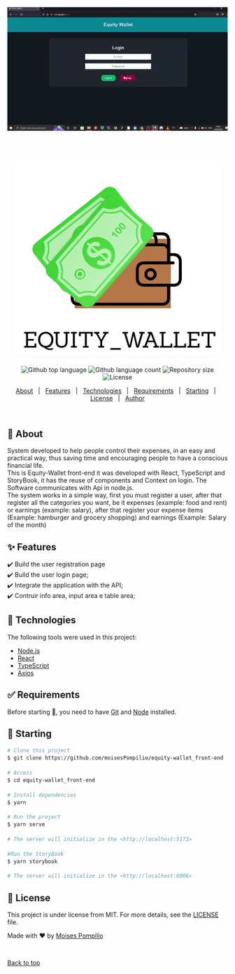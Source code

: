 <div align="center" id="top"> 
  <img src="./src/assets/Equity-Waller_front-end ‐ Feito com o Clipchamp (1) (1).gif" alt="Equity Wallet" />

  &#xa0;

  <!-- <a href="https://equitywallet.netlify.app">Demo</a> -->
</div>

<h1 align="center"><img src="./src/assets/equity-logo-completa.png" /></h1>

<p align="center">
  <img alt="Github top language" src="https://img.shields.io/github/languages/top/moisesPompilio/equity-wallet_front-end?color=56BEB8">

  <img alt="Github language count" src="https://img.shields.io/github/languages/count/moisesPompilio/equity-wallet_front-end?color=56BEB8">

  <img alt="Repository size" src="https://img.shields.io/github/repo-size/moisesPompilio/equity-wallet_front-end?color=56BEB8">

  <img alt="License" src="https://img.shields.io/github/license/moisesPompilio/equity-wallet_front-end?color=56BEB8">

  <!-- <img alt="Github issues" src="https://img.shields.io/github/issues/moisesPompilio/equity-wallet_front-end?color=56BEB8" /> -->

  <!-- <img alt="Github forks" src="https://img.shields.io/github/forks/moisesPompilio/equity-wallet_front-end?color=56BEB8" /> -->

  <!-- <img alt="Github stars" src="https://img.shields.io/github/stars/moisesPompilio/equity-wallet_front-end?color=56BEB8" /> -->
</p>

<!-- Status -->

<!-- <h4 align="center"> 
	🚧  Equity Wallet 🚀 Under construction...  🚧
</h4> 

<hr> -->

<p align="center">
  <a href="#dart-about">About</a> &#xa0; | &#xa0; 
  <a href="#sparkles-features">Features</a> &#xa0; | &#xa0;
  <a href="#rocket-technologies">Technologies</a> &#xa0; | &#xa0;
  <a href="#white_check_mark-requirements">Requirements</a> &#xa0; | &#xa0;
  <a href="#checkered_flag-starting">Starting</a> &#xa0; | &#xa0;
  <a href="#memo-license">License</a> &#xa0; | &#xa0;
  <a href="https://github.com/moisesPompilio" target="_blank">Author</a>
</p>

<br>

## :dart: About ##


System developed to help people control their expenses, in an easy and practical way, thus saving time and encouraging people to have a conscious financial life.\
This is Equity-Wallet front-end it was developed with React, TypeScript and StoryBook, it has the reuse of components and Context on login. The Software communicates with Api in node.js.\
The system works in a simple way, first you must register a user, after that register all the categories you want, be it expenses (example: food and rent) or earnings (example: salary), after that register your expense items (Example: hamburger and grocery shopping) and earnings (Example: Salary of the month)

## :sparkles: Features ##

:heavy_check_mark: Build the user registration page\
:heavy_check_mark: Build the user login page;\
:heavy_check_mark: Integrate the application with the API;\
:heavy_check_mark: Contruir info area, input area e table area;

## :rocket: Technologies ##

The following tools were used in this project:

- [Node.js](https://nodejs.org/en/)
- [React](https://pt-br.reactjs.org/)
- [TypeScript](https://www.typescriptlang.org/)
- [Axios](https://axios-http.com/)

## :white_check_mark: Requirements ##

Before starting :checkered_flag:, you need to have [Git](https://git-scm.com) and [Node](https://nodejs.org/en/) installed.

## :checkered_flag: Starting ##

```bash
# Clone this project
$ git clone https://github.com/moisesPompilio/equity-wallet_front-end

# Access
$ cd equity-wallet_front-end

# Install dependencies
$ yarn

# Run the project
$ yarn serve

# The server will initialize in the <http://localhost:5173>

#Run the StoryBook
$ yarn storybook

# The server will initialize in the <http://localhost:6006>
```

## :memo: License ##

This project is under license from MIT. For more details, see the [LICENSE](LICENSE.md) file.


Made with :heart: by <a href="https://github.com/moisesPompilio" target="_blank">Moises Pompilio</a>

&#xa0;

<a href="#top">Back to top</a>
